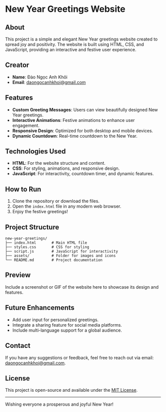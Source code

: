 # New Year Greetings Website

## About
This project is a simple and elegant New Year greetings website created to spread joy and positivity. The website is built using HTML, CSS, and JavaScript, providing an interactive and festive user experience.

## Creator
- **Name**: Đào Ngọc Anh Khôi
- **Email**: [daongocanhkhoi@gmail.com](mailto:daongocanhkhoi@gmail.com)

## Features
- **Custom Greeting Messages**: Users can view beautifully designed New Year greetings.
- **Interactive Animations**: Festive animations to enhance user engagement.
- **Responsive Design**: Optimized for both desktop and mobile devices.
- **Dynamic Countdown**: Real-time countdown to the New Year.

## Technologies Used
- **HTML**: For the website structure and content.
- **CSS**: For styling, animations, and responsive design.
- **JavaScript**: For interactivity, countdown timer, and dynamic features.

## How to Run
1. Clone the repository or download the files.
2. Open the `index.html` file in any modern web browser.
3. Enjoy the festive greetings!

## Project Structure
```
new-year-greetings/
├── index.html       # Main HTML file
├── styles.css       # CSS for styling
├── script.js        # JavaScript for interactivity
├── assets/          # Folder for images and icons
└── README.md        # Project documentation
```

## Preview
Include a screenshot or GIF of the website here to showcase its design and features.

## Future Enhancements
- Add user input for personalized greetings.
- Integrate a sharing feature for social media platforms.
- Include multi-language support for a global audience.

## Contact
If you have any suggestions or feedback, feel free to reach out via email: [daongocanhkhoi@gmail.com](mailto:daongocanhkhoi@gmail.com).

## License
This project is open-source and available under the [MIT License](LICENSE).

---

Wishing everyone a prosperous and joyful New Year!
